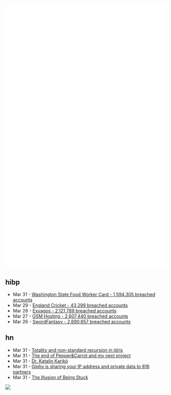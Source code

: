 ![Metrics](https://raw.githubusercontent.com/phixion/phixion/master/metrics.svg)

## hibp

<!--
for https://github.com/phixion/phixion/blob/main/.github/workflows/feeds.yml
-->
<!--START_SECTION:haveibeenpwnd-->
- Mar 31 - [Washington State Food Worker Card - 1,594,305 breached accounts](https://haveibeenpwned.com/PwnedWebsites#WashingtonStateFoodWorkerCard)
- Mar 29 - [England Cricket - 43,299 breached accounts](https://haveibeenpwned.com/PwnedWebsites#ECB)
- Mar 28 - [Exvagos - 2,121,789 breached accounts](https://haveibeenpwned.com/PwnedWebsites#Exvagos)
- Mar 27 - [GSM Hosting - 2,607,440 breached accounts](https://haveibeenpwned.com/PwnedWebsites#GSMHosting)
- Mar 26 - [SwordFantasy - 2,690,657 breached accounts](https://haveibeenpwned.com/PwnedWebsites#SwordFantasy)
<!--END_SECTION:haveibeenpwnd-->

## hn

<!--
for https://github.com/phixion/phixion/blob/main/.github/workflows/feeds.yml
-->
<!--START_SECTION:hn-->
- Mar 31 - [Totality and non-standard recursion in Idris](https://franklin.dyer.me/post/222)
- Mar 31 - [The end of Pepper&Carrot and my next project](https://www.davidrevoy.com/article1020/the-end-of-peppercarrot-and-my-next-project)
- Mar 31 - [Dr. Katalin Karikó](https://www.glamour.com/story/katalin-kariko-biontech-women-of-year-2021)
- Mar 31 - [Giphy is sharing your IP address and private data to 816 partners](https://twitter.com/illyism/status/1774425117117788223)
- Mar 31 - [The Illusion of Being Stuck](https://the-simulation-strategists.beehiiv.com/p/being-stuck)
<!--END_SECTION:hn-->

<!--
for https://yhype.me
-->
![](https://hit.yhype.me/github/profile?user_id=13013670)
